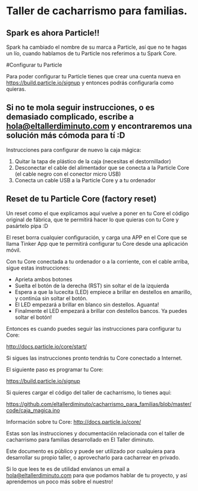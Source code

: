 # Taller de cacharrismo para familias.


## Spark es ahora Particle!!

Spark ha cambiado el nombre de su marca a Particle, así que no te hagas un lío, cuando hablamos de tu Particle nos referimos a tu Spark Core.

#Configurar tu Particle

Para poder configurar tu Particle tienes que crear una cuenta nueva en https://build.particle.io/signup y entonces podrás configurarla como quieras.

## Si no te mola seguir instrucciones, o es demasiado complicado, escribe a hola@eltallerdiminuto.com y encontraremos una solución más cómoda para tí :D

Instrucciones para configurar de nuevo la caja mágica:

  1. Quitar la tapa de plástico de la caja (necesitas el destornillador)
  2. Desconectar el cable del alimentador que se conecta a la Particle Core (el cable negro con el conector micro USB)
  3. Conecta un cable USB a la Particle Core y a tu ordenador

## Reset de tu Particle Core (factory reset)

Un reset como el que explicamos aquí vuelve a poner en tu Core el código original de fábrica, que te permitirá hacer lo que quieras con tu Core y pasártelo pipa :D

El reset borra cualquier configuración, y carga una APP en el Core que se llama Tinker App que te permitirá configurar tu Core desde una aplicación móvil.

Con tu Core conectada a tu ordenador o a la corriente, con el cable arriba, sigue estas instrucciones:

* Aprieta ambos botones
* Suelta el botón de la derecha (RST) sin soltar el de la izquierda
* Espera a que la lucecita (LED) empiece a brillar en destellos en amarillo, y continúa sin soltar el botón.
* El LED empezará a brillar en blanco sin destellos. Aguanta!
* Finalmente el LED empezará a brillar con destellos bancos. Ya puedes soltar el botón!

Entonces es cuando puedes seguir las instrucciones para configurar tu Core:

http://docs.particle.io/core/start/

Si sigues las instrucciones pronto tendrás tu Core conectado a Internet.

El siguiente paso es programar tu Core:

https://build.particle.io/signup

Si quieres cargar el código del taller de cacharrismo, lo tienes aquí:

https://github.com/eltallerdiminuto/cacharrismo_para_familias/blob/master/code/caja_magica.ino

Información sobre tu Core:
http://docs.particle.io/core/


Estas son las instrucciones y documentación relacionada con el taller de cacharrismo para familias desarrollado en El Taller diminuto.

Este documento es público y puede ser utilizado por cualquiera para desarrollar su propio taller, o aprovecharlo para cacharrear en privado.

Si lo que lees te es de utilidad envíanos un email a hola@eltallerdiminuto.com para que podamos hablar de tu proyecto, y así aprendemos un poco más sobre el nuestro!
